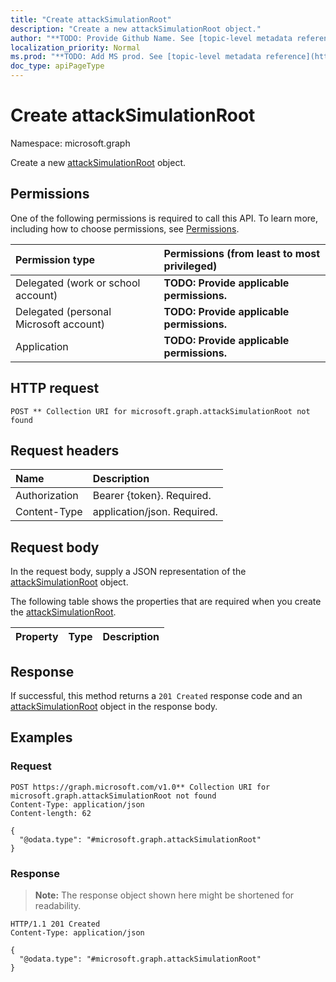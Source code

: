 ```yaml
---
title: "Create attackSimulationRoot"
description: "Create a new attackSimulationRoot object."
author: "**TODO: Provide Github Name. See [topic-level metadata reference](https://msgo.azurewebsites.net/add/document/guidelines/metadata.html#topic-level-metadata)**"
localization_priority: Normal
ms.prod: "**TODO: Add MS prod. See [topic-level metadata reference](https://msgo.azurewebsites.net/add/document/guidelines/metadata.html#topic-level-metadata)**"
doc_type: apiPageType
---
```


# Create attackSimulationRoot
Namespace: microsoft.graph



Create a new [attackSimulationRoot](../resources/attacksimulationroot.md) object.

## Permissions
One of the following permissions is required to call this API. To learn more, including how to choose permissions, see [Permissions](/graph/permissions-reference).

|Permission type|Permissions (from least to most privileged)|
|:---|:---|
|Delegated (work or school account)|**TODO: Provide applicable permissions.**|
|Delegated (personal Microsoft account)|**TODO: Provide applicable permissions.**|
|Application|**TODO: Provide applicable permissions.**|

## HTTP request

<!-- {
  "blockType": "ignored"
}
-->
``` http
POST ** Collection URI for microsoft.graph.attackSimulationRoot not found
```

## Request headers
|Name|Description|
|:---|:---|
|Authorization|Bearer {token}. Required.|
|Content-Type|application/json. Required.|

## Request body
In the request body, supply a JSON representation of the [attackSimulationRoot](../resources/attacksimulationroot.md) object.

The following table shows the properties that are required when you create the [attackSimulationRoot](../resources/attacksimulationroot.md).

|Property|Type|Description|
|:---|:---|:---|



## Response

If successful, this method returns a `201 Created` response code and an [attackSimulationRoot](../resources/attacksimulationroot.md) object in the response body.

## Examples

### Request
<!-- {
  "blockType": "request",
  "name": "create_attacksimulationroot_from_"
}
-->
``` http
POST https://graph.microsoft.com/v1.0** Collection URI for microsoft.graph.attackSimulationRoot not found
Content-Type: application/json
Content-length: 62

{
  "@odata.type": "#microsoft.graph.attackSimulationRoot"
}
```


### Response
>**Note:** The response object shown here might be shortened for readability.
<!-- {
  "blockType": "response",
  "truncated": true,
  "@odata.type": "microsoft.graph.attackSimulationRoot"
}
-->
``` http
HTTP/1.1 201 Created
Content-Type: application/json

{
  "@odata.type": "#microsoft.graph.attackSimulationRoot"
}
```

